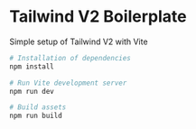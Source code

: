 # Tailwind V2 Boilerplate

Simple setup of Tailwind V2 with Vite

```sh
# Installation of dependencies
npm install

# Run Vite development server
npm run dev

# Build assets
npm run build
```